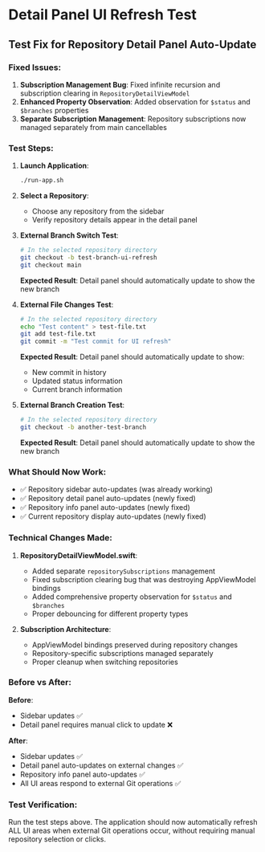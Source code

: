 # Detail Panel UI Refresh Test

## Test Fix for Repository Detail Panel Auto-Update

### Fixed Issues:
1. **Subscription Management Bug**: Fixed infinite recursion and subscription clearing in `RepositoryDetailViewModel`
2. **Enhanced Property Observation**: Added observation for `$status` and `$branches` properties
3. **Separate Subscription Management**: Repository subscriptions now managed separately from main cancellables

### Test Steps:

1. **Launch Application**:
   ```bash
   ./run-app.sh
   ```

2. **Select a Repository**:
   - Choose any repository from the sidebar
   - Verify repository details appear in the detail panel

3. **External Branch Switch Test**:
   ```bash
   # In the selected repository directory
   git checkout -b test-branch-ui-refresh
   git checkout main
   ```

   **Expected Result**: Detail panel should automatically update to show the new branch

4. **External File Changes Test**:
   ```bash
   # In the selected repository directory
   echo "Test content" > test-file.txt
   git add test-file.txt
   git commit -m "Test commit for UI refresh"
   ```

   **Expected Result**: Detail panel should automatically update to show:
   - New commit in history
   - Updated status information
   - Current branch information

5. **External Branch Creation Test**:
   ```bash
   # In the selected repository directory
   git checkout -b another-test-branch
   ```

   **Expected Result**: Detail panel should automatically update to show the new branch

### What Should Now Work:

- ✅ Repository sidebar auto-updates (was already working)
- ✅ Repository detail panel auto-updates (newly fixed)
- ✅ Repository info panel auto-updates (newly fixed)
- ✅ Current repository display auto-updates (newly fixed)

### Technical Changes Made:

1. **RepositoryDetailViewModel.swift**:
   - Added separate `repositorySubscriptions` management
   - Fixed subscription clearing bug that was destroying AppViewModel bindings
   - Added comprehensive property observation for `$status` and `$branches`
   - Proper debouncing for different property types

2. **Subscription Architecture**:
   - AppViewModel bindings preserved during repository changes
   - Repository-specific subscriptions managed separately
   - Proper cleanup when switching repositories

### Before vs After:

**Before**:
- Sidebar updates ✅
- Detail panel requires manual click to update ❌

**After**:
- Sidebar updates ✅
- Detail panel auto-updates on external changes ✅
- Repository info panel auto-updates ✅
- All UI areas respond to external Git operations ✅

### Test Verification:

Run the test steps above. The application should now automatically refresh ALL UI areas when external Git operations occur, without requiring manual repository selection or clicks.
